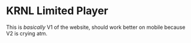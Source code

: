 # KRNL Limited Player

This is *basically* V1 of the website, should work better on mobile because V2 is crying atm.

